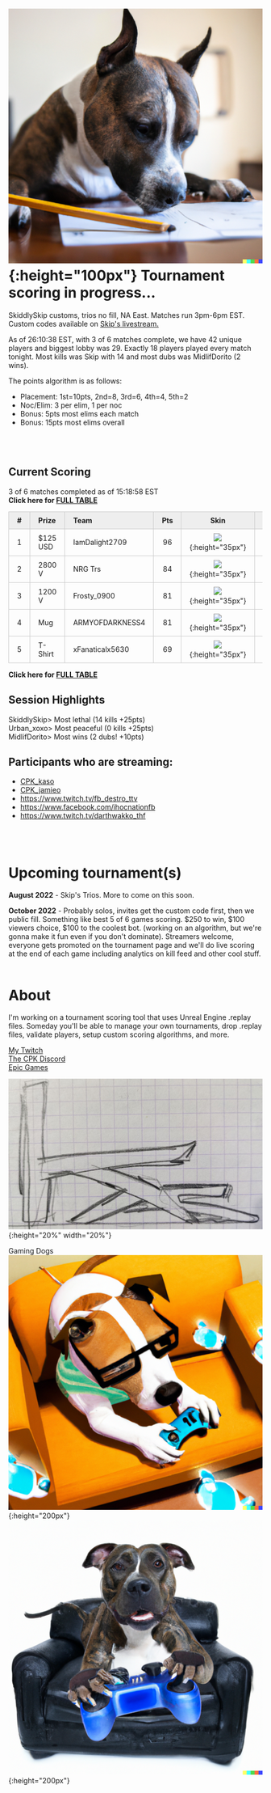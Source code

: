 <style>
      .tableFixHead {
        overflow-y: auto;
        height: 195px;
      }
      .tableFixHead thead th {
        position: sticky;
        top: 0;
      }
      table {
        border-collapse: collapse;
        width: 100%;
      }
      th,
      td {
        padding: 8px 16px;
        border: 1px solid #ccc;
      }
      th {
        background: #eee;
      }
</style>


# ![Kas](/images/dogs/scoringDog1.png){:height="100px"} Tournament scoring in progress...
SkiddlySkip customs, trios no fill, NA East. Matches run 3pm-6pm EST. Custom codes available on [Skip's livestream.](https://www.twitch.tv/skiddlyskip/)

<!--\/\/\/\/\/\/\/\/\/\/\/\/\/\/\/\/\/\/\/\/\/\/\/\/\/\/\/\/\/\/\/\/\
    Insert overview query results here (script XYZ.sql)-->
As of 26:10:38 EST, with 3 of 6 matches complete, we have 42 unique players and biggest lobby was 29. Exactly 18 players played every match tonight. Most kills was Skip with 14 and most dubs was MidlifDorito (2 wins).
<!--/\/\/\/\/\/\/\/\/\/\/\/\/\/\/\/\/\/\/\/\/\/\/\/\/\/\/\/\/\/\/\/\/-->

The points algorithm is as follows:
- Placement: 1st=10pts, 2nd=8, 3rd=6, 4th=4, 5th=2
- Noc/Elim: 3 per elim, 1 per noc
- Bonus: 5pts most elims each match
- Bonus: 15pts most elims overall
<br/>
<br/>

## Current Scoring
<!--\/\/\/\/\/\/\/\/\/\/\/\/\/\/\/\/\/\/\/\/\/\/\/\/\/\/\/\/\/\/\/\/\
    Insert scoring results here (script ABC.sql)-->
3 of 6 matches completed as of 15:18:58 EST  
**Click here for [FULL TABLE](https://www.kaso.gg/fullresults)**

| # | Prize | Team | Pts | Skin | Stream |
| :--- | :--- | :--- | :----: | :----: | :--- |
|1|$125 USD|IamDalight2709|96|![](https://media.fortniteapi.io/images/0a516b5a4fdf57074e8e0a63737ea4bf/transparent.png){:height="35px"}|[IamDalight2709](https://www.twitchtv.cpk_kaso)|
|2|2800 V|NRG Trs|84|![](https://media.fortniteapi.io/images/3f9527a18c9da23166b91a1c63bc9faf/transparent.png){:height="35px"}|[NRG Trs](https://www.twitchtv.cpk_kaso)|
|3|1200 V|Frosty_0900|81|![](https://media.fortniteapi.io/images/86da499-f41aa44-6696faf-408b001/transparent.png){:height="35px"}|[Frosty_0900](https://www.twitchtv.cpk_kaso)|
|4|Mug|ARMYOFDARKNESS4|81|![](https://media.fortniteapi.io/images/2f05bfd-16352b5-5a68084-0eea22e/transparent.png){:height="35px"}|[ARMYOFDARKNESS4](https://www.twitchtv.cpk_kaso)|
|5|T-Shirt|xFanaticalx5630|69|![](https://media.fortniteapi.io/images/3342d8f2545e8a2fccfa64b389169d92/transparent.png){:height="35px"}|[xFanaticalx5630](https://www.twitchtv.cpk_kaso)|

**Click here for [FULL TABLE](https://www.kaso.gg/fullresults)**
<!--/\/\/\/\/\/\/\/\/\/\/\/\/\/\/\/\/\/\/\/\/\/\/\/\/\/\/\/\/\/\/\/\/-->

## Session Highlights
<!--\/\/\/\/\/\/\/\/\/\/\/\/\/\/\/\/\/\/\/\/\/\/\/\/\/\/\/\/\/\/\/\/\
    Insert highlights here (script PQR.sql)-->
SkiddlySkip> Most lethal (14 kills +25pts)  
Urban_xoxo> Most peaceful (0 kills +25pts)  
MidlifDorito> Most wins (2 dubs! +10pts)  
<!--/\/\/\/\/\/\/\/\/\/\/\/\/\/\/\/\/\/\/\/\/\/\/\/\/\/\/\/\/\/\/\/\/-->


## Participants who are streaming:
- [CPK_kaso](https://www.twitch.tv/cpk_kaso)
- [CPK_jamieo](https://www.twitch.tv/cpk_jamieo)
- https://www.twitch.tv/fb_destro_ttv
- https://www.facebook.com/ihocnationfb
- https://www.twitch.tv/darthwakko_thf
<br/>
<br/>

# Upcoming tournament(s)
**August 2022** - Skip's Trios. More to come on this soon.  

**October 2022** - Probably solos, invites get the custom code first, then we public fill. Something like best 5 of 6 games scoring. $250 to win, $100 viewers choice, $100 to the coolest bot. (working on an algorithm, but we're gonna make it fun even if you don't dominate). Streamers welcome, everyone gets promoted on the tournament page and we'll do live scoring at the end of each game including analytics on kill feed and other cool stuff.
<br/>
<br/>

# About
I'm working on a tournament scoring tool that uses Unreal Engine .replay files. Someday you'll be able to manage your own tournaments, drop .replay files, validate players, setup custom scoring algorithms, and more.

[My Twitch](https://www.twitch.tv/cpk_kaso)  
[The CPK Discord](https://www.twitch.tv/cpk_jamieo)  
[Epic Games](https://www.epicgames.com)  

![Kas](/images/kas.JPG){:height="20%" width="20%"}

Gaming Dogs  
![Kas](/images/dogs/gamingDog1.png){:height="200px"}
![Kas](/images/dogs/gamingDog2.png){:height="200px"}



<!---
use double space at end of a line to make a carriage return on the resulting page
![Kas](/images/kas.JPG){:height="20%" width="20%"}
![Kas](/images/gamingDog1.JPG){:height="200px"}
-->